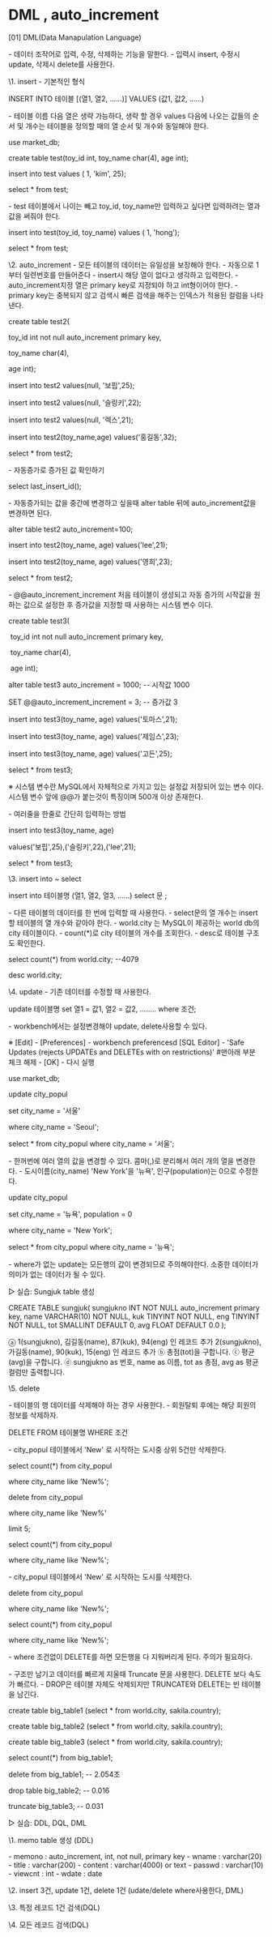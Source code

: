 # DML , auto_increment

[01] DML(Data Manapulation Language) 

 \- 데이터 조작어로 입력, 수정, 삭제하는 기능을 말한다.
 \- 입력시 insert, 수정시 update, 삭제시 delete를 사용한다.





\1. insert 
\- 기본적인 형식 

 INSERT INTO 테이블 [(열1, 열2, ......)] VALUES (값1, 값2, ......)

\- 테이블 이름 다음 열은 생략 가능하다, 생략 할 경우 values 다음에 나오는 값들의 
 순서 및 개수는 테이블을 정의할 때의 열 순서 및 개수와 동일해야 한다.



use market_db;

create table test(toy_id int, toy_name char(4), age int);

insert into test values ( 1, 'kim', 25);

 

select * from test;

\- test 테이블에서 나이는 빼고 toy_id, toy_name만 입력하고 싶다면 입력하려는 열과 값을 
 써줘야 한다.

insert into test(toy_id, toy_name) values ( 1, 'hong');

select * from test;

 

\2. auto_increment
\- 모든 테이블의 데이터는 유일성을 보장해야 한다.
\- 자동으로 1부터 일련번호를 만들어준다
\- insert시 해당 열이 없다고 생각하고 입력한다.
\- auto_increment지정 열은 primary key로 지정되야 하고 int형이어야 한다.
\- primary key는 중복되지 않고 검색시 빠른 검색을 해주는 인덱스가 적용된 컬럼을 나타낸다.



create table test2(

  toy_id int not null auto_increment primary key, 

  toy_name char(4), 

  age int);

 

insert into test2 values(null, '보핍',25);

insert into test2 values(null, '슬링키',22);

insert into test2 values(null, '렉스',21);

insert into test2(toy_name,age) values('홍길동',32);

 

select * from test2;
 


\- 자동증가로 증가된 값 확인하기

select last_insert_id();

\- 자동증가되는 값을 중간에 변경하고 싶을때 alter table 뒤에 auto_increment값을
 변경하면 된다.

alter table test2 auto_increment=100;

insert into test2(toy_name, age) values('lee',21);

insert into test2(toy_name, age) values('영희',23);

select * from test2;

\- @@auto_increment_increment
 처음 테이블이 생성되고 자동 증가의 시작값을 원하는 값으로 설정한 후
 증가값을 지정할 때 사용하는 시스템 변수 이다.



create table test3(

​    toy_id int not null auto_increment primary key, 

​    toy_name char(4), 

​    age int);

alter table test3 auto_increment = 1000; -- 시작값 1000

SET @@auto_increment_increment = 3; -- 증가값 3
 

insert into test3(toy_name, age) values('토마스',21);

insert into test3(toy_name, age) values('제임스',23);

insert into test3(toy_name, age) values('고든',25);
 

select * from test3;

※ 시스템 변수란 MySQL에서 자체적으로 가지고 있는 설정값 저장되어 있는 변수 이다.
  시스템 변수 앞에 @@가 붙는것이 특징이며 500개 이상 존재한다.


\- 여러줄을 한줄로 간단히 입력하는 방법



insert into test3(toy_name, age) 

values('보핍',25),('슬링키',22),('lee',21);

 

select * from test3;



\3. insert into ~ select

 insert into 테이블명 (열1, 열2, 열3, ......)
  select 문 ;

\- 다른 테이블의 데이터를 한 번에 입력할 때 사용한다.
\- select문의 열 개수는 insert할 테이블의 열 개수와 같아야 한다.
\- world.city 는 MySQL이 제공하는 world db의 city 테이블이다.
\- count(*)로 city 테이블의 개수를 조회한다.
\- desc로 테이블 구조도 확인한다.



select count(*) from world.city; --4079

desc world.city;

\4. update
\- 기존 데이터를 수정할 때 사용한다.

update 테이블명
  set 열1 = 값1, 열2 = 값2, ........
  where 조건;

\- workbench에서는 설정변경해야 update, delete사용할 수 있다.

※ [Edit] - [Preferences] - workbench preferencesd [SQL Editor] -
  'Safe Updates (rejects UPDATEs and DELETEs with on restrictions)' #맨아래 부분
  체크 해제 - [OK] - 다시 실행



use market_db;

update city_popul

  set city_name = '서울'

 where city_name = 'Seoul';

 

select * from city_popul where city_name = '서울'; 

\- 한꺼번에 여러 열의 값을 변경할 수 있다. 콤마(,)로 분리해서 여러 개의 열을 변경한다.
\- 도시이름(city_name) 'New York'을 '뉴욕', 인구(population)는 0으로 수정한다.



update city_popul

  set city_name = '뉴욕', population = 0

 where city_name = 'New York';

 

select * from city_popul where city_name = '뉴욕'; 

\- where가 없는 update는 모든행의 값이 변경되므로 주의해야한다.
 소중한 데이터가 의미가 없는 데이터가 될 수 있다.

▷ 실습: Sungjuk table 생성 

CREATE TABLE sungjuk( 
  sungjukno INT     NOT NULL auto_increment primary key, 
  name   VARCHAR(10) NOT NULL, 
  kuk    TINYINT   NOT NULL, 
  eng    TINYINT   NOT NULL, 
  tot    SMALLINT  DEFAULT 0, 
  avg    FLOAT    DEFAULT 0.0 
);

 ⓐ 1(sungjukno), 김길동(name), 87(kuk), 94(eng) 인 레코드 추가 
   2(sungjukno), 가길동(name), 90(kuk), 15(eng) 인 레코드 추가 
 ⓑ 총점(tot)을 구합니다. 
 ⓒ 평균(avg)을 구합니다. 
 ⓓ sungjukno as 번호, name as 이름, tot as 총점, avg as 평균 컬럼만 출력합니다. 
 


\5. delete

\- 테이블의 행 데이터를 삭제해야 하는 경우 사용한다.
\- 회원탈퇴 후에는 해당 회원의 정보를 삭제하자.

DELETE FROM 테이불명 WHERE 조건

\- city_popul 테이블에서 'New' 로 시작하는 도시중 상위 5건만 삭제한다.



select count(*) from city_popul  

  where city_name like 'New%';

 

delete from city_popul

where city_name like 'New%'

  limit 5;  

 

select count(*) from city_popul  

  where city_name like 'New%';


\- city_popul 테이블에서 'New' 로 시작하는 도시를 삭제한다.



delete from city_popul

where city_name like 'New%';

 

select count(*) from city_popul  

  where city_name like 'New%';


\- where 조건없이 DELETE를 하면 모든행을 다 지워버리게 된다. 주의가 필요하다.

\- 구조만 남기고 데이터를 빠르게 지울때 Truncate 문을 사용한다. DELETE 보다 속도가 빠르다.
\- DROP은 테이블 자체도 삭제되지만 TRUNCATE와 DELETE는 빈 테이블을 남긴다.


create table big_table1 (select * from world.city, sakila.country);

create table big_table2 (select * from world.city, sakila.country);

create table big_table3 (select * from world.city, sakila.country);

 

select count(*) from big_table1;

 

delete from big_table1; -- 2.054초

drop table big_table2; -- 0.016

truncate big_table3; -- 0.031



▷ 실습: DDL, DQL, DML

\1. memo table 생성 (DDL) 

\- memono : auto_increment, int, not null, primary key
\- wname : varchar(20)
\- title : varchar(200)
\- content : varchar(4000) or text
\- passwd : varchar(10)
\- viewcnt : int
\- wdate : date 

\2. insert 3건, update 1건, delete 1건 (udate/delete where사용한다, DML)

\3. 특정 레코드 1건 검색(DQL)

\4. 모든 레코드 검색(DQL)